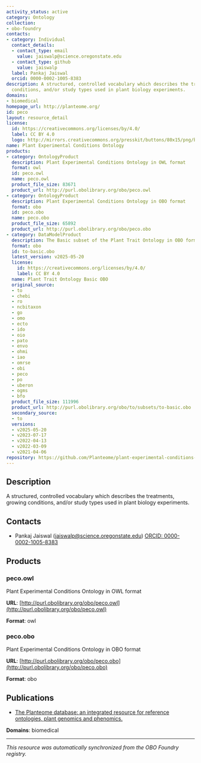 ```yaml
---
activity_status: active
category: Ontology
collection:
- obo-foundry
contacts:
- category: Individual
  contact_details:
  - contact_type: email
    value: jaiswalp@science.oregonstate.edu
  - contact_type: github
    value: jaiswalp
  label: Pankaj Jaiswal
  orcid: 0000-0002-1005-8383
description: A structured, controlled vocabulary which describes the treatments, growing
  conditions, and/or study types used in plant biology experiments.
domains:
- biomedical
homepage_url: http://planteome.org/
id: peco
layout: resource_detail
license:
  id: https://creativecommons.org/licenses/by/4.0/
  label: CC BY 4.0
  logo: http://mirrors.creativecommons.org/presskit/buttons/80x15/png/by.png
name: Plant Experimental Conditions Ontology
products:
- category: OntologyProduct
  description: Plant Experimental Conditions Ontology in OWL format
  format: owl
  id: peco.owl
  name: peco.owl
  product_file_size: 83671
  product_url: http://purl.obolibrary.org/obo/peco.owl
- category: OntologyProduct
  description: Plant Experimental Conditions Ontology in OBO format
  format: obo
  id: peco.obo
  name: peco.obo
  product_file_size: 65892
  product_url: http://purl.obolibrary.org/obo/peco.obo
- category: DataModelProduct
  description: The Basic subset of the Plant Trait Ontology in OBO format
  format: obo
  id: to-basic.obo
  latest_version: v2025-05-20
  license:
    id: https://creativecommons.org/licenses/by/4.0/
    label: CC BY 4.0
  name: Plant Trait Ontology Basic OBO
  original_source:
  - to
  - chebi
  - ro
  - ncbitaxon
  - go
  - omo
  - ecto
  - ido
  - oio
  - pato
  - envo
  - ohmi
  - iao
  - omrse
  - obi
  - peco
  - po
  - uberon
  - ogms
  - bfo
  product_file_size: 111996
  product_url: http://purl.obolibrary.org/obo/to/subsets/to-basic.obo
  secondary_source:
  - to
  versions:
  - v2025-05-20
  - v2023-07-17
  - v2022-04-13
  - v2022-03-09
  - v2021-04-06
repository: https://github.com/Planteome/plant-experimental-conditions-ontology
---
```

## Description

A structured, controlled vocabulary which describes the treatments, growing conditions, and/or study types used in plant biology experiments.

## Contacts

- Pankaj Jaiswal (jaiswalp@science.oregonstate.edu) [ORCID: 0000-0002-1005-8383](https://orcid.org/0000-0002-1005-8383)

## Products

### peco.owl

Plant Experimental Conditions Ontology in OWL format

**URL**: [http://purl.obolibrary.org/obo/peco.owl](http://purl.obolibrary.org/obo/peco.owl)

**Format**: owl

### peco.obo

Plant Experimental Conditions Ontology in OBO format

**URL**: [http://purl.obolibrary.org/obo/peco.obo](http://purl.obolibrary.org/obo/peco.obo)

**Format**: obo

## Publications

- [The Planteome database: an integrated resource for reference ontologies, plant genomics and phenomics.](https://www.ncbi.nlm.nih.gov/pubmed/29186578)

**Domains**: biomedical

---

*This resource was automatically synchronized from the OBO Foundry registry.*